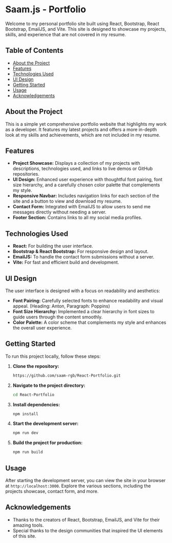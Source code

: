# Saam.js - Portfolio

Welcome to my personal portfolio site built using React, Bootstrap, React Bootstrap, EmailJS, and Vite. This site is designed to showcase my projects, skills, and experience that are not covered in my resume.

## Table of Contents

- [About the Project](#about-the-project)
- [Features](#features)
- [Technologies Used](#technologies-used)
- [UI Design](#ui-design)
- [Getting Started](#getting-started)
- [Usage](#usage)
- [Acknowledgements](#acknowledgements)

## About the Project

This is a simple yet comprehensive portfolio website that highlights my work as a developer. It features my latest projects and offers a more in-depth look at my skills and achievements, which are not included in my resume.

## Features

- **Project Showcase:** Displays a collection of my projects with descriptions, technologies used, and links to live demos or GitHub repositories.
- **UI Design:** Enhanced user experience with thoughtful font pairing, font size hierarchy, and a carefully chosen color palette that complements my style.
- **Responsive Navbar:** Includes navigation links for each section of the site and a button to view and download my resume.
- **Contact Form:** Integrated with EmailJS to allow users to send me messages directly without needing a server.
- **Footer Section:** Contains links to all my social media profiles.

## Technologies Used

- **React:** For building the user interface.
- **Bootstrap & React Bootstrap:** For responsive design and layout.
- **EmailJS:** To handle the contact form submissions without a server.
- **Vite:** For fast and efficient build and development.

## UI Design

The user interface is designed with a focus on readability and aesthetics:
- **Font Pairing:** Carefully selected fonts to enhance readability and visual appeal. (Heading: Anton, Paragraph: Poppins)
- **Font Size Hierarchy:** Implemented a clear hierarchy in font sizes to guide users through the content smoothly.
- **Color Palette:** A color scheme that complements my style and enhances the overall user experience.

## Getting Started

To run this project locally, follow these steps:

1. **Clone the repository:**
   ```sh
   https://github.com/saam-rgb/React-Portfolio.git
   ```
2. **Navigate to the project directory:**
   ```sh
   cd React-Portfolio
   ```
3. **Install dependencies:**
   ```sh
   npm install
   ```
4. **Start the development server:**
   ```sh
   npm run dev
   ```
5. **Build the project for production:**
   ```sh
   npm run build
   ```

## Usage

After starting the development server, you can view the site in your browser at `http://localhost:3000`. Explore the various sections, including the projects showcase, contact form, and more.

## Acknowledgements

- Thanks to the creators of React, Bootstrap, EmailJS, and Vite for their amazing tools.
- Special thanks to the design communities that inspired the UI elements of this site.

